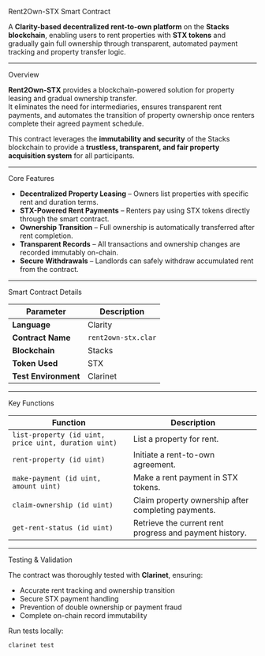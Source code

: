 Rent2Own-STX Smart Contract

A **Clarity-based decentralized rent-to-own platform** on the **Stacks blockchain**, enabling users to rent properties with **STX tokens** and gradually gain full ownership through transparent, automated payment tracking and property transfer logic.

---

Overview

**Rent2Own-STX** provides a blockchain-powered solution for property leasing and gradual ownership transfer.  
It eliminates the need for intermediaries, ensures transparent rent payments, and automates the transition of property ownership once renters complete their agreed payment schedule.

This contract leverages the **immutability and security** of the Stacks blockchain to provide a **trustless, transparent, and fair property acquisition system** for all participants.

---

Core Features

- **Decentralized Property Leasing** – Owners list properties with specific rent and duration terms.  
- **STX-Powered Rent Payments** – Renters pay using STX tokens directly through the smart contract.  
- **Ownership Transition** – Full ownership is automatically transferred after rent completion.  
- **Transparent Records** – All transactions and ownership changes are recorded immutably on-chain.  
- **Secure Withdrawals** – Landlords can safely withdraw accumulated rent from the contract.  

---

Smart Contract Details

| Parameter | Description |
|------------|-------------|
| **Language** | Clarity |
| **Contract Name** | `rent2own-stx.clar` |
| **Blockchain** | Stacks |
| **Token Used** | STX |
| **Test Environment** | Clarinet |

---

Key Functions

| Function | Description |
|-----------|-------------|
| `list-property (id uint, price uint, duration uint)` | List a property for rent. |
| `rent-property (id uint)` | Initiate a rent-to-own agreement. |
| `make-payment (id uint, amount uint)` | Make a rent payment in STX tokens. |
| `claim-ownership (id uint)` | Claim property ownership after completing payments. |
| `get-rent-status (id uint)` | Retrieve the current rent progress and payment history. |

---

Testing & Validation

The contract was thoroughly tested with **Clarinet**, ensuring:

- Accurate rent tracking and ownership transition  
- Secure STX payment handling  
- Prevention of double ownership or payment fraud  
- Complete on-chain record immutability  

Run tests locally:

```bash
clarinet test
